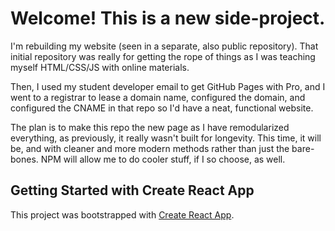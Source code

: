 # Welcome! This is a new side-project.
I'm rebuilding my website (seen in a separate, also public repository). 
That initial repository was really for getting the rope of things as I was teaching myself HTML/CSS/JS with online materials.

Then, I used my student developer email to get GitHub Pages with Pro, and I went to a registrar to lease a domain name, configured the domain, and configured the CNAME in that repo so I'd have a neat, functional website.

The plan is to make this repo the new page as I have remodularized everything, as previously, it really wasn't built for longevity. This time, it will be, and with cleaner and more modern methods rather than just the bare-bones. NPM will allow me to do cooler stuff, if I so choose, as well.

## Getting Started with Create React App

This project was bootstrapped with [Create React App](https://github.com/facebook/create-react-app).
